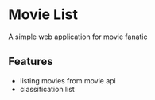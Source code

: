 # Movie List
A simple web application for movie fanatic

## Features
- listing movies from movie api
- classification list
